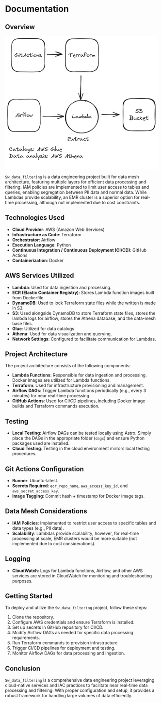 # Documentation

## Overview

![Project Architecture](img/project_architecture.png)

`Sw_data_filtering` is a data engineering project built for data mesh architecture, featuring multiple layers for efficient data processing and filtering. IAM policies are implemented to limit user access to tables and queries, enabling segregation between PII data and normal data. While Lambdas provide scalability, an EMR cluster is a superior option for real-time processing, although not implemented due to cost constraints.

## Technologies Used

- **Cloud Provider**: AWS (Amazon Web Services)
- **Infrastructure as Code**: Terraform
- **Orchestrator**: Airflow
- **Execution Language**: Python
- **Continuous Integration / Continuous Deployment (CI/CD)**: GitHub Actions
- **Containerization**: Docker

## AWS Services Utilized

- **Lambda**: Used for data ingestion and processing.
- **ECR (Elastic Container Registry)**: Stores Lambda function images built from Dockerfile.
- **DynamoDB**: Used to lock Terraform state files while the written is made in S3.
- **S3**: Used alongside DynamoDB to store Terraform state files, stores the lambda logs for airflow, stores the Athena database, and the data-mesh base files.
- **Glue**: Utilized for data catalogs.
- **Athena**: Used for data visualization and querying.
- **Network Settings**: Configured to facilitate communication for Lambdas.

## Project Architecture

The project architecture consists of the following components:

- **Lambda Functions**: Responsible for data ingestion and processing. Docker images are utilized for Lambda functions.
- **Terraform**: Used for infrastructure provisioning and management.
- **Airflow DAGs**: Trigger Lambda functions periodically (e.g., every 3 minutes) for near real-time processing.
- **GitHub Actions**: Used for CI/CD pipelines, including Docker image builds and Terraform commands execution.

## Testing

- **Local Testing**: Airflow DAGs can be tested locally using Astro. Simply place the DAGs in the appropriate folder (`dags`) and ensure Python packages used are installed.
- **Cloud Testing**: Testing in the cloud environment mirrors local testing procedures.

## Git Actions Configuration

- **Runner**: Ubuntu-latest.
- **Secrets Required**: `ecr_repo_name`, `aws_access_key_id`, and `aws_secret_access_key`.
- **Image Tagging**: Commit hash + timestamp for Docker image tags.

## Data Mesh Considerations

- **IAM Policies**: Implemented to restrict user access to specific tables and data types (e.g., PII data).
- **Scalability**: Lambdas provide scalability; however, for real-time processing at scale, EMR clusters would be more suitable (not implemented due to cost considerations).

## Logging

- **CloudWatch**: Logs for Lambda functions, Airflow, and other AWS services are stored in CloudWatch for monitoring and troubleshooting purposes.

## Getting Started

To deploy and utilize the `Sw_data_filtering` project, follow these steps:

1. Clone the repository.
2. Configure AWS credentials and ensure Terraform is installed.
3. Set up secrets in GitHub repository for CI/CD.
4. Modify Airflow DAGs as needed for specific data processing requirements.
5. Run Terraform commands to provision infrastructure.
6. Trigger CI/CD pipelines for deployment and testing.
7. Monitor Airflow DAGs for data processing and ingestion.

## Conclusion

`Sw_data_filtering` is a comprehensive data engineering project leveraging cloud-native services and IAC practices to facilitate near real-time data processing and filtering. With proper configuration and setup, it provides a robust framework for handling large volumes of data efficiently.
